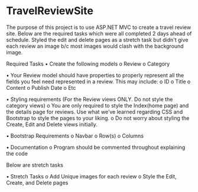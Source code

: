 # TravelReviewSite

The purpose of this project is to use ASP.NET MVC to create a travel review site.  Below are the required tasks which were all completed
2 days ahead of schedule. Styled the edit and delete pages as a stretch task but didn't give each review an image b/c most images would clash with the background image.  

Required Tasks
•	  Create the following models
o	  Review
o	  Category

•	  Your Review model should have properties to properly represent all the fields you feel need represented in a review. This may include:
o	  ID
o	  Title
o	  Content
o	  Publish Date
o	  Etc

•	  Styling requirements (For the Review views ONLY. Do not style the category views)
o	  You are only required to style the Index(home page) and the details page for reviews. Use what we’ve learned regarding CSS and Bootstrap to style the pages to your liking.
o	  Do not worry about styling the Create, Edit and Delete views initially.

•	  Bootstrap Requirements
o	  Navbar
o	  Row(s)
o	  Columns

•	  Documentation
o	  Program should be commented throughout explaining the code

Below are stretch tasks

•	  Stretch Tasks
o	  Add Unique images for each review
o	  Style the Edit, Create, and Delete pages
